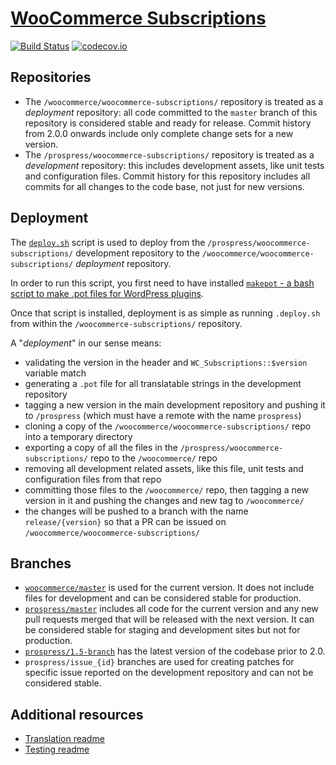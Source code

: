 # [WooCommerce Subscriptions](http://www.woocommerce.com/products/woocommerce-subscriptions/)

[![Build Status](https://magnum.travis-ci.com/Prospress/woocommerce-subscriptions.svg?token=7qcKG8toQcpjnZpuJrFT&branch=master)](https://magnum.travis-ci.com/Prospress/woocommerce-subscriptions) [![codecov.io](http://codecov.io/github/Prospress/woocommerce-subscriptions/coverage.svg?token=SZMiHxYlfh&branch=master)](http://codecov.io/github/Prospress/woocommerce-subscriptions?branch=master)

## Repositories

* The `/woocommerce/woocommerce-subscriptions/` repository is treated as a _deployment_ repository: all code committed to the `master` branch of this repository is considered stable and ready for release. Commit history from 2.0.0 onwards include only complete change sets for a new version.
* The `/prospress/woocommerce-subscriptions/` repository is treated as a _development_ repository: this includes development assets, like unit tests and configuration files. Commit history for this repository includes all commits for all changes to the code base, not just for new versions.

## Deployment

The [`deploy.sh`](https://github.com/Prospress/woocommerce-subscriptions/blob/master/deploy.sh) script is used to deploy from the `/prospress/woocommerce-subscriptions/` development repository to the `/woocommerce/woocommerce-subscriptions/` _deployment_ repository.

In order to run this script, you first need to have installed [`makepot` - a bash script to make .pot files for WordPress plugins](https://gist.github.com/johnpbloch/3436835).

Once that script is installed, deployment is as simple as running `.deploy.sh` from within the `/woocommerce-subscriptions/` repository.

A "_deployment_" in our sense means:
 * validating the version in the header and `WC_Subscriptions::$version` variable match
 * generating a `.pot` file for all translatable strings in the development repository
 * tagging a new version in the main development repository and pushing it to `/prospress` (which must have a remote with the name `prospress`)
 * cloning a copy of the `/woocommerce/woocommerce-subscriptions/` repo into a temporary directory
 * exporting a copy of all the files in the `/prospress/woocommerce-subscriptions/` repo to the `/woocommerce/` repo
 * removing all development related assets, like this file, unit tests and configuration files from that repo
 * committing those files to the `/woocommerce/` repo, then tagging a new version in it and pushing the changes and new tag to `/woocommerce/`
 * the changes will be pushed to a branch with the name `release/{version}` so that a PR can be issued on `/woocommerce/woocommerce-subscriptions/`

## Branches

* [`woocommerce/master`](https://github.com/woocommerce/woocommerce-subscriptions/tree/master) is used for the current version. It does not include files for development and can be considered stable for production.
* [`prospress/master`](https://github.com/prospress/woocommerce-subscriptions/tree/master) includes all code for the current version and any new pull requests merged that will be released with the next version. It can be considered stable for staging and development sites but not for production.
* [`prospress/1.5-branch`](https://github.com/prospress/woocommerce-subscriptions/tree/1.5-branch) has the latest version of the codebase prior to 2.0.
* `prospress/issue_{id}` branches are used for creating patches for specific issue reported on the development repository and can not be considered stable.

## Additional resources

* [Translation readme](https://github.com/Prospress/woocommerce-subscriptions/blob/master/.tx/readme.md)
* [Testing readme](https://github.com/Prospress/woocommerce-subscriptions/blob/master/tests/readme.md)